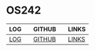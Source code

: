 # OS242

LOG | | GITHUB | | LINKS |
|---|---|---|---|---|
[LOG](https://wuyu0107.github.io/os242/TXT/mylog.txt) | | [GITHUB](https://wuyu0107.github.io/os242/) | | [LINKS](https://wuyu0107.github.io/os242/LINKS/) | |
